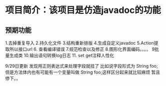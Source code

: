 项目简介：该项目是仿造javadoc的功能
=============

预期功能
-----------
1.去掉重复导入
2.持久化文件
3.结构重新排版
4.生成自定义javadoc
5.Action提取所以接口url
6. 查看编译错误
7.规范检查以及修正
8.图形化界面编码。。。。
9批量生成类
10.输出语句转换log日志
11. set get注释人性化

9/29日更新
发现用正则表达式来处理字段就挂了
比如说字段形式为 String foo;
但是方法体内也有可能有一个变量叫做 String foo;这样区分起来就比较麻烦
暂且停下。。